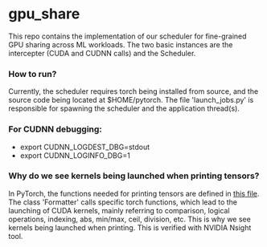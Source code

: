 # gpu_share

This repo contains the implementation of our scheduler for fine-grained GPU sharing across ML workloads.
The two basic instances are the intercepter (CUDA and CUDNN calls) and the Scheduler.

### How to run?

Currently, the scheduler requires torch being installed from source, and the source code being located at $HOME/pytorch.
The file 'launch_jobs.py' is responsible for spawning the scheduler and the application thread(s).

### For CUDNN debugging:
* export CUDNN_LOGDEST_DBG=stdout
* export CUDNN_LOGINFO_DBG=1 

### Why do we see kernels being launched when printing tensors?

In PyTorch, the functions needed for printing tensors are defined in [this file](https://github.com/pytorch/pytorch/blob/master/torch/_tensor_str.py).
The class 'Formatter' calls specific torch functions, which lead to the launching of CUDA kernels, mainly referring to comparison, logical operations, indexing, abs, min/max, ceil, division, etc.
This is why we see kernels being launched when printing. This is verified with NVIDIA Nsight tool.
